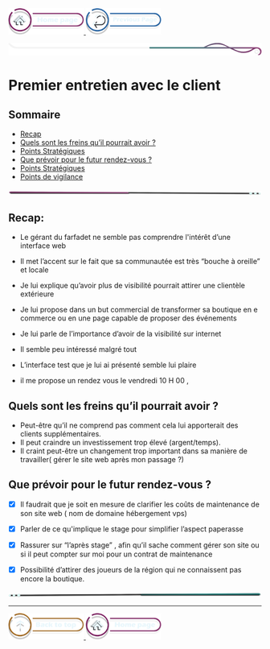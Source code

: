 <a href="/README.md">
  <img src="../../assets/button/home_page.png" alt="Home page" style="width: 150px; height: auto;">
</a>
<a href="/BDD/regles-de-sauvegardes.md">
  <img src="../../assets/button/previous_page.png" alt="Back to top" style="width: 150px; height: auto;">
</a>

![border](../../assets/line/border_deco_rt.png)

# Premier entretien avec le client

## Sommaire

- [Recap](#recap)
- [Quels sont les freins qu’il pourrait avoir ?](#quels-sont-les-freins-quil-pourrait-avoir)
- [Points Stratégiques](#points-stratégiques) 
- [Que prévoir pour le futur rendez-vous ?](#que-prévoir-pour-le-futur-rendez-vous)
- [Points Stratégiques](#points-stratégiques)
- [Points de vigilance](#points-de-vigilance)

<!-- ![border](assets/line/line_pink_point_l.png) --> 

![border](../../assets/line/line-pink-point_l.png)


## Recap: 

- Le gérant du farfadet ne semble pas comprendre l'intérêt d’une interface web 


- Il met l’accent sur le fait que sa communautée est très “bouche à oreille” et locale 
- Je lui explique qu’avoir plus de visibilité pourrait attirer une clientèle extérieure  
- Je lui propose dans un but commercial de transformer sa boutique en e commerce ou en une page capable de proposer des événements 
- Je lui parle de l’importance d’avoir de la visibilité sur internet 
- Il semble peu intéressé malgré tout 
- L’interface test que je lui ai présenté semble lui plaire 
- il me propose un rendez vous le vendredi 10 H 00 , 

## Quels sont les freins qu’il pourrait avoir ? 

- Peut-être qu’il ne comprend pas comment cela lui apporterait des clients supplémentaires.
- Il peut craindre un investissement trop élevé (argent/temps).
- Il craint peut-être un changement trop important dans sa manière de travailler( gérer le site web après mon passage ?) 

## Que prévoir pour le futur rendez-vous ? 
- [x] Il faudrait que je soit en mesure de clarifier les coûts de maintenance de son site web ( nom de domaine hébergement vps) 
- [x] Parler de ce qu'implique le stage pour simplifier l’aspect paperasse 
- [x] Rassurer sur “l’après stage” , afin qu’il sache comment gérer son site ou si il peut compter sur moi pour un contrat de maintenance 

- [x] Possibilité d’attirer des joueurs de la région qui ne connaissent pas encore la boutique.












![border](../../assets/line/line-teal-point_r.png)

---

<a href="#sommaire">
  <img src="../../assets/button/back_to_top.png" alt="Back to top" style="width: 150px; height: auto;">
</a>
<a href="/README.md">
  <img src="../../assets/button/home_page.png" alt="Home page" style="width: 150px; height: auto;">
</a>
